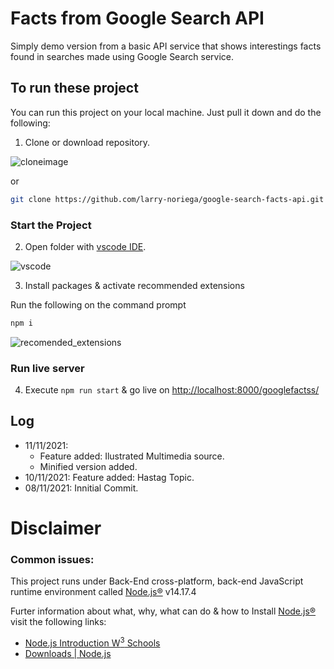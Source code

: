 # Facts from Google Search API
Simply demo version from a basic API service that shows interestings facts found in searches made using Google Search service.

 ## To run these project
 
 You can run this project on your local machine. Just pull it down and do the following:

1. Clone or download repository.

![cloneimage](https://github.com/larry-noriega/JS-Face_Detection/blob/master/assets/img/Clone.png?raw=true)

or

``` bash
git clone https://github.com/larry-noriega/google-search-facts-api.git
```
### Start the Project

2. Open folder with [vscode IDE](https://github.com/Microsoft/vscode/).

![vscode](https://user-images.githubusercontent.com/35271042/118224532-3842c400-b438-11eb-923d-a5f66fa6785a.png)

3. Install packages & activate recommended extensions

Run the following on the command prompt

```bash
npm i
```

![recomended_extensions](https://tattoocoder.com/content/images/2019/08/Screen-Shot-2019-08-14-at-2.53.11-PM.png)

### Run live server

4.  Execute `npm run start` & go live on [http://localhost:8000/googlefactss/](http://localhost:8000/googlefactss/)

## Log
- 11/11/2021:
    - Feature added: Ilustrated Multimedia source.
    - Minified version added.
- 10/11/2021: Feature added: Hastag Topic.
- 08/11/2021: Innitial Commit.
  
# Disclaimer

### Common issues:

This project runs under Back-End cross-platform, back-end JavaScript runtime environment called [Node.js®](https://nodejs.org) v14.17.4

Furter information about what, why, what can do & how to Install [Node.js®](https://nodejs.org) visit the following links:

- [Node.js Introduction W<sup>3</sup> Schools](https://www.w3schools.com/nodejs/nodejs_intro.asp)
- [Downloads | Node.js](https://nodejs.org/en/download/)
